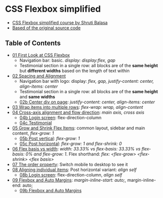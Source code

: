 # CSS Flexbox simplified

- [CSS Flexbox simplified course by Shruti Balasa](https://laracasts.com/series/css-flexbox-simplified/)
- [Based of the original source code](https://github.com/laracasts/css-flexbox-simplified)

## Table of Contents

- [01 First Look at CSS Flexbox](https://dragoncillos.github.io/CSS-Flexbox/01-first-look.html)
  - Navigation bar: basic. *display: display:flex, gap*
  - Testimonial section in a single row: all blocks are of the **same height** but **different widths** based on the length of text within
- [02 Spacing and Alignment](https://dragoncillos.github.io/CSS-Flexbox/02-spacing-and-alignment.html)
  - Navigation bar with logo: display: *flex, gap, justify-content: center, align-items: center*
  - Testimonial section in a single row: all blocks are of the **same height** and **same widths**
  - [02b Center div on page](https://dragoncillos.github.io/CSS-Flexbox/02b-center-div.html): *justify-content: center, align-items: center*
- [03 Wrap items into multiple rows](https://dragoncillos.github.io/CSS-Flexbox/03-wrap-items-multiple-rows.html): *flex-wrap: wrap, align-content*
- [04 Cross-axis alignment and flow direction](https://dragoncillos.github.io/CSS-Flexbox/04-cross-axis-alignment-and-flow-direction.html): *main axis, cross axis*
  - [04b Login screen](https://dragoncillos.github.io/CSS-Flexbox/04b-login-screen.html): flex-direction-column
  - [04c Testimonial](https://dragoncillos.github.io/CSS-Flexbox/04c-testimonial.html)
- [05 Grow and Shrink Flex Items](https://dragoncillos.github.io/CSS-Flexbox/05-grow-and-shrink.html): common layout, sidebar and main content, *flex-grow: 1*
  - [05b Post vertical](https://dragoncillos.github.io/CSS-Flexbox/05b-post-vertical.html): *flex-grow: 1*
  - [05c Post horizontal](https://dragoncillos.github.io/CSS-Flexbox/05c-post-horizontal.html): *flex-grow: 1 and flex-shrink: 0*
- [06 Flex basis vs width](https://dragoncillos.github.io/CSS-Flexbox/06-flex-shorthand.html): *width: 33.33% vs flex-basis: 33.33% vs flex-basis: 0% and flex-grow: 1*. Flex shorthand: *flex: &lt;flex-grow&gt; &lt;flex-shrink&gt; &lt;flex basis&gt;*
- [07 The order property](https://dragoncillos.github.io/CSS-Flexbox/07-order.html): Switch mobile to desktop to see it
- [08 Aligning individual items](https://dragoncillos.github.io/CSS-Flexbox/08-align-individual-items.html): Post horizontal variant: *align self*
  - [08b Login screen](https://dragoncillos.github.io/CSS-Flexbox/08b-login-screen.html): flex-direction-column, *align self*
- [09 Flexbox and Auto Margins](https://dragoncillos.github.io/CSS-Flexbox/09-auto-margins.html): *margin-inline-start: auto;*, margin-inline-end: auto;
  - [09b Flexbox and Auto Margins](https://dragoncillos.github.io/CSS-Flexbox/09-footer.html)
